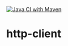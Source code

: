 [![Java CI with Maven](https://github.com/Sondrepedersen/http-client/actions/workflows/maven.yml/badge.svg)](https://github.com/Sondrepedersen/http-client/actions/workflows/maven.yml)
# http-client
